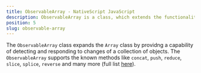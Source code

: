 ```yaml
---
title: ObservableArray - NativeScript JavaScript
description: ObservableArray is a class, which extends the functionality of the base JavaScript Array by allowing the detection, respond to the changes in the collection of object. The module provides support to some of some known methods like `concat`, `push`, `reduce`, `slice`, `splice`, `reverse` etc.
position: 5
slug: observable-array
---
```

The `ObservableArray` class expands the `Array` class by providng a capability of detecting and responding to changes of a collection of objects.
The `ObservableArray` supports the known methods like `concat`, `push`, `reduce`, `slice`, `splice`, `reverse` and many more (full list [here](https://docs.nativescript.org/api-reference/classes/_data_observable_array_.observablearray)). 
